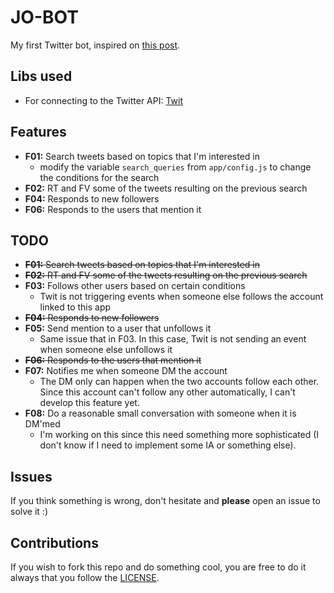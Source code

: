 # JO-BOT
My first Twitter bot, inspired on [this post](https://medium.freecodecamp.com/easily-set-up-your-own-twitter-bot-4aeed5e61f7f#.ydwrcyi8m).

## Libs used
* For connecting to the Twitter API: [Twit](https://github.com/ttezel/twit)

## Features
* **F01:** Search tweets based on topics that I'm interested in
  * modify the variable ```search_queries``` from ```app/config.js``` to change the conditions for the search
* **F02:** RT and FV some of the tweets resulting on the previous search
* **F04:** Responds to new followers
* **F06:** Responds to the users that mention it

## TODO
* ~~**F01:** Search tweets based on topics that I'm interested in~~
* ~~**F02:** RT and FV some of the tweets resulting on the previous search~~
* **F03:** Follows other users based on certain conditions
  * Twit is not triggering events when someone else follows the account linked to this app
* ~~**F04:** Responds to new followers~~
* **F05:** Send mention to a user that unfollows it
  * Same issue that in F03. In this case, Twit is not sending an event when someone else unfollows it
* ~~**F06:** Responds to the users that mention it~~
* **F07:** Notifies me when someone DM the account
  * The DM only can happen when the two accounts follow each other. Since this account can't follow any other automatically, I can't develop this feature yet.
* **F08:** Do a reasonable small conversation with someone when it is DM'med
  * I'm working on this since this need something more sophisticated (I don't know if I need to implement some IA or something else).

## Issues
If you think something is wrong, don't hesitate and **please** open an issue to solve it :)

## Contributions
If you wish to fork this repo and do something cool, you are free to do it always that you follow the [LICENSE](https://github.com/javierojeda94/jo-twitter-bot/blob/master/LICENSE).
